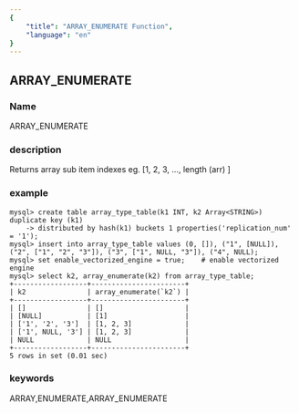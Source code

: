 ```yaml
---
{
    "title": "ARRAY_ENUMERATE Function",
    "language": "en"
}
---
```


<!--
Licensed to the Apache Software Foundation (ASF) under one
or more contributor license agreements.  See the NOTICE file
distributed with this work for additional information
regarding copyright ownership.  The ASF licenses this file
to you under the Apache License, Version 2.0 (the
"License"); you may not use this file except in compliance
with the License.  You may obtain a copy of the License at

  http://www.apache.org/licenses/LICENSE-2.0

Unless required by applicable law or agreed to in writing,
software distributed under the License is distributed on an
"AS IS" BASIS, WITHOUT WARRANTIES OR CONDITIONS OF ANY
KIND, either express or implied.  See the License for the
specific language governing permissions and limitations
under the License.
-->

## ARRAY_ENUMERATE

### Name

ARRAY_ENUMERATE

### description

Returns array sub item indexes eg. [1, 2, 3, …, length (arr) ]

### example

```shell
mysql> create table array_type_table(k1 INT, k2 Array<STRING>) duplicate key (k1)
    -> distributed by hash(k1) buckets 1 properties('replication_num' = '1');
mysql> insert into array_type_table values (0, []), ("1", [NULL]), ("2", ["1", "2", "3"]), ("3", ["1", NULL, "3"]), ("4", NULL);
mysql> set enable_vectorized_engine = true;    # enable vectorized engine
mysql> select k2, array_enumerate(k2) from array_type_table;
+------------------+-----------------------+
| k2               | array_enumerate(`k2`) |
+------------------+-----------------------+
| []               | []                    |
| [NULL]           | [1]                   |
| ['1', '2', '3']  | [1, 2, 3]             |
| ['1', NULL, '3'] | [1, 2, 3]             |
| NULL             | NULL                  |
+------------------+-----------------------+
5 rows in set (0.01 sec)
```

### keywords

ARRAY,ENUMERATE,ARRAY_ENUMERATE

